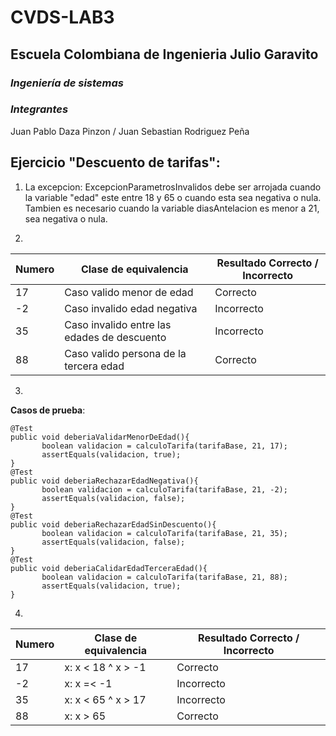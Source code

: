 # **CVDS-LAB3**
## Escuela Colombiana de Ingenieria Julio Garavito
### *Ingeniería de sistemas*

### *Integrantes*
Juan Pablo Daza Pinzon / Juan Sebastian Rodriguez Peña

## Ejercicio "Descuento de tarifas":

1. La excepcion: ExcepcionParametrosInvalidos debe ser arrojada cuando la variable "edad" este entre 18 y 65 o cuando esta sea negativa o nula.
Tambien es necesario cuando la variable diasAntelacion es menor a 21, sea negativa o nula.

2. 
| Numero | Clase de equivalencia                          | Resultado Correcto / Incorrecto      | 
| -------| ---------------------------------------------- |--------------------------------------|
|    17  |  Caso valido menor de edad                     | Correcto                             |
|    -2  |  Caso invalido edad negativa                   | Incorrecto                           |
|    35  |  Caso invalido entre las edades de descuento   | Incorrecto                           |
|    88  |  Caso valido persona de la tercera edad        | Correcto                             |

3. 
**Casos de prueba**:
```
@Test
public void deberiaValidarMenorDeEdad(){
       boolean validacion = calculoTarifa(tarifaBase, 21, 17);
       assertEquals(validacion, true);
}
@Test
public void deberiaRechazarEdadNegativa(){
       boolean validacion = calculoTarifa(tarifaBase, 21, -2);
       assertEquals(validacion, false);
}
@Test
public void deberiaRechazarEdadSinDescuento(){
       boolean validacion = calculoTarifa(tarifaBase, 21, 35);
       assertEquals(validacion, false);
}
@Test
public void deberiaCalidarEdadTerceraEdad(){
       boolean validacion = calculoTarifa(tarifaBase, 21, 88);
       assertEquals(validacion, true);
}
```
4. 
| Numero | Clase de equivalencia | Resultado Correcto / Incorrecto      | 
| -------| --------------------- |--------------------------------------|
|    17  |  x: x < 18 ^ x > -1   | Correcto                             |
|    -2  |  x: x =< -1           | Incorrecto                           |
|    35  |  x: x < 65 ^ x > 17   | Incorrecto                           |
|    88  |  x: x > 65            | Correcto                             |